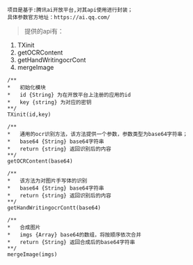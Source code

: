 
```
项目是基于:腾讯ai开放平台,对其api使用进行封装；
具体参数官方地址：https://ai.qq.com/
```
> 提供的api有：
1. TXinit
2. getOCRContent
3. getHandWritingocrCont
4. mergeImage


```
/**
*   初始化模块
*   id {String} 为在开放平台上注册的应用的id
*   key {string} 为对应的密钥
**/
TXinit(id,key)
```


```
/**
*   通用的ocr识别方法，该方法提供一个参数，参数类型为base64字符串；
*   base64 {String} base64字符串
*   return {string} 返回识别后的内容
**/
getOCRContent(base64)
```

```
/**
*   该方法为对图片手写体的识别
*   base64 {String} base64字符串
*   return {string} 返回识别后的内容
**/
getHandWritingocrContt(base64)
```

```
/**
*   合成图片
*   imgs {Array} base64的数组，将按顺序依次合并
*   return {String} 返回合成后的base64字符串
**/
mergeImage(imgs)
```

